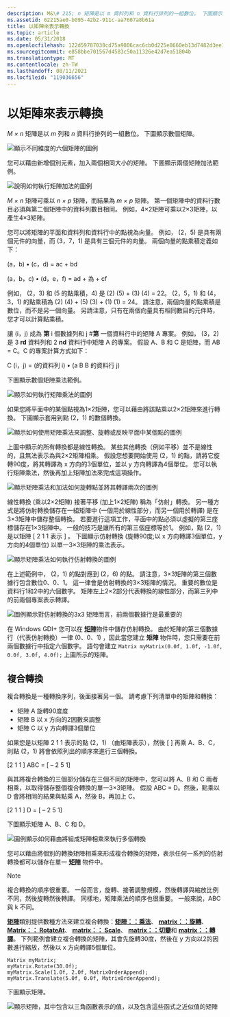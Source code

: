 ```yaml
---
description: M&\# 215; n 矩陣是以 m 資料列和 n 資料行排列的一組數位。 下圖顯示數個矩陣。
ms.assetid: 62215ae0-b095-42b2-911c-aa7607a8b61a
title: 以矩陣來表示轉換
ms.topic: article
ms.date: 05/31/2018
ms.openlocfilehash: 122d59787038cd75a9806cac6cb0d225e8660eb13d7482d3ee1f47ff0732ca5c
ms.sourcegitcommit: e858bbe701567d4583c50a11326e42d7ea51804b
ms.translationtype: MT
ms.contentlocale: zh-TW
ms.lasthandoff: 08/11/2021
ms.locfileid: "119036656"
---
```

# <a name="matrix-representation-of-transformations"></a>以矩陣來表示轉換

*M × n* 矩陣是以 *m* 列和 *n* 資料行排列的一組數位。 下圖顯示數個矩陣。

![顯示不同維度的六個矩陣的圖例](images/aboutgdip05-art04.png)

您可以藉由新增個別元素，加入兩個相同大小的矩陣。 下圖顯示兩個矩陣加法範例。

![說明如何執行矩陣加法的圖例](images/aboutgdip05-art05.png)

*M × n* 矩陣可乘以 *n × p* 矩陣，而結果為 *m × p* 矩陣。 第一個矩陣中的資料行數目必須與第二個矩陣中的資料列數目相同。 例如，4×2矩陣可乘以2×3矩陣，以產生4×3矩陣。

您可以將矩陣的平面和資料列和資料行中的點視為向量。 例如， (2，5) 是具有兩個元件的向量，而 (3，7，1) 是具有三個元件的向量。 兩個向量的點乘積定義如下：

 (a，b) • (c，d) = ac + bd

 (a，b，c) • (d，e，f) = ad + 為 + cf

例如， (2，3) 和 (5 的點乘積，4) 是 (2)  (5) + (3)  (4) = 22。  (2，5，1) 和 (4，3，1) 的點乘積為 (2)  (4) + (5)  (3) + (1)  (1) = 24。 請注意，兩個向量的點乘積是數位，而不是另一個向量。 另請注意，只有在兩個向量具有相同數目的元件時，您才可以計算點乘積。

讓 (i，j) 成為 **第** i 個數據列和 j #**第** 一個資料行中的矩陣 A 專案。 例如， (3，2) 是 3 **rd** 資料列和 2 **nd** 資料行中矩陣 A 的專案。 假設 A、B 和 C 是矩陣，而 AB = C。C 的專案計算方式如下：

C (i，j) = (的資料列 i) • (a B B 的資料行 j) 

下圖顯示數個矩陣乘法範例。

![顯示如何執行矩陣乘法的圖例](images/aboutgdip05-art06.png)

如果您將平面中的某個點視為1×2矩陣，您可以藉由將該點乘以2×2矩陣來進行轉換。 下圖顯示套用到點 (2，1) 的數個轉換。

![顯示如何使用矩陣乘法來調整、旋轉或反映平面中某個點的圖例](images/aboutgdip05-art07.png)

上圖中顯示的所有轉換都是線性轉換。 某些其他轉換（例如平移）並不是線性的，且無法表示為與2×2矩陣相乘。 假設您想要開始使用 (2，1) 的點，請將它旋轉90度，將其轉譯為 x 方向的3個單位，並以 y 方向轉譯為4個單位。 您可以執行矩陣乘法，然後再加上矩陣加法來完成這項操作。

![顯示矩陣乘法和加法如何旋轉點並將其轉譯兩次的圖例](images/aboutgdip05-art08.png)

線性轉換 (乘以2×2矩陣) 接著平移 (加上1×2矩陣) 稱為「仿射」轉換。 另一種方式是將仿射轉換儲存在一組矩陣中 (一個用於線性部分，而另一個用於轉譯) 是在3×3矩陣中儲存整個轉換。 若要進行這項工作，平面中的點必須以虛擬的第三座標儲存在1×3矩陣中。 一般的技巧是讓所有的第三個座標等於1。 例如，點 (2，1) 是以矩陣 \[ 2 1 1 表示 \] 。 下圖顯示仿射轉換 (旋轉90度;以 x 方向轉譯3個單位，y 方向的4個單位) 以單一3×3矩陣的乘法表示。

![顯示矩陣乘法如何執行仿射轉換的圖例](images/aboutgdip05-art09.png)

在上述範例中， (2，1) 的點對應到 (2，6) 的點。 請注意，3×3矩陣的第三個數據行包含數位0、0、1。 這一律會是仿射轉換的3×3矩陣的情況。 重要的數位是資料行1和2中的六個數字。 矩陣左上2×2部分代表轉換的線性部分，而第三列中的前兩個專案表示轉譯。

![圖例顯示對仿射轉換的3x3 矩陣而言，前兩個數據行是最重要的](images/aboutgdip05-art10.png)

在 Windows GDI+ 您可以在 [**矩陣**](/windows/desktop/api/gdiplusmatrix/nl-gdiplusmatrix-matrix)物件中儲存仿射轉換。 由於矩陣的第三個數據行（代表仿射轉換）一律 (0、0、1) ，因此當您建立 **矩陣** 物件時，您只需要在前兩個數據行中指定六個數字。 語句會建立 `Matrix myMatrix(0.0f, 1.0f, -1.0f, 0.0f, 3.0f, 4.0f);` 上圖所示的矩陣。

## <a name="composite-transformations"></a>複合轉換

複合轉換是一種轉換序列，後面接著另一個。 請考慮下列清單中的矩陣和轉換：

-   矩陣 A 旋轉90度度
-   矩陣 B 以 x 方向的2因數來調整
-   矩陣 C 以 y 方向轉譯3個單位

如果您是以矩陣 2 1 1 表示的點 (2，1) （由矩陣表示），然後 \[ \] 再乘 A、B、C，則點 (2，1) 將會依照列出的順序來進行三個轉換。

\[2 1 1 \] ABC = \[ – 2 5 1\]

與其將複合轉換的三個部分儲存在三個不同的矩陣中，您可以將 A、B 和 C 兩者相乘，以取得儲存整個複合轉換的單一3×3矩陣。 假設 ABC = D。然後，點乘以 D 會將相同的結果與點乘 A，然後 B，再加上 C。

\[2 1 1 \] D = \[ – 2 5 1\]

下圖顯示矩陣 A、B、C 和 D。

![圖例顯示如何藉由將組成矩陣相乘來執行多個轉換](images/aboutgdip05-art12.png)

您可以藉由將個別的轉換矩陣相乘來形成複合轉換的矩陣，表示任何一系列的仿射轉換都可以儲存在單一 [**矩陣**](/windows/desktop/api/gdiplusmatrix/nl-gdiplusmatrix-matrix) 物件中。

> [!Note]  
> 複合轉換的順序很重要。 一般而言，旋轉、接著調整規模，然後轉譯與縮放比例不同，然後旋轉然後轉譯。 同樣地，矩陣乘法的順序也很重要。 一般來說，ABC 與 k 不同。

 

[**矩陣**](/windows/desktop/api/gdiplusmatrix/nl-gdiplusmatrix-matrix)類別提供數種方法來建立複合轉換：[**矩陣：：乘法**](/windows/desktop/api/Gdiplusmatrix/nf-gdiplusmatrix-matrix-multiply)、 [**matrix：：旋轉**](/windows/desktop/api/Gdiplusmatrix/nf-gdiplusmatrix-matrix-rotate)、 [**Matrix：： RotateAt**](/windows/desktop/api/Gdiplusmatrix/nf-gdiplusmatrix-matrix-rotateat)、 [**matrix：： Scale**](/windows/desktop/api/Gdiplusmatrix/nf-gdiplusmatrix-matrix-scale)、 [**matrix：：切變**](/windows/desktop/api/Gdiplusmatrix/nf-gdiplusmatrix-matrix-shear)和 [**matrix：：轉譯**](/windows/desktop/api/Gdiplusmatrix/nf-gdiplusmatrix-matrix-translate)。 下列範例會建立複合轉換的矩陣，其會先旋轉30度，然後在 y 方向以2的因數進行縮放，然後以 x 方向轉譯5個單位。


```
Matrix myMatrix;
myMatrix.Rotate(30.0f);
myMatrix.Scale(1.0f, 2.0f, MatrixOrderAppend);
myMatrix.Translate(5.0f, 0.0f, MatrixOrderAppend);
```



下圖顯示矩陣。

![顯示矩陣，其中包含以三角函數表示的值，以及包含這些函式之近似值的矩陣](images/aboutgdip05-art13.png)

 

 



